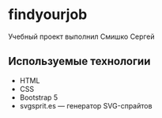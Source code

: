 # findyourjob
Учебный проект выполнил Смишко Сергей

## Используемые технологии
- HTML
- CSS
- Bootstrap 5
- svgsprit.es — генератор SVG-спрайтов
